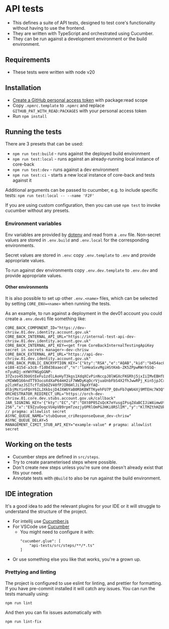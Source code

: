 # API tests

- This defines a suite of API tests, designed to test core's functionality without having to use the frontend.
- They are written with TypeScript and orchestrated using Cucumber.
- They can be run against a development environment or the build environment.

## Requirements

- These tests were written with node v20

## Installation

- [Create a GitHub personal access token][create-pat] with package:read scope
- Copy `.npmrc.template` to `.npmrc` and replace `GITHUB_PAT_WITH_READ:PACKAGES` with your personal access token
- Run `npm install`

## Running the tests

There are 3 presets that can be used:

- `npm run test:build` - runs against the deployed build environment
- `npm run test:local` - runs against an already-running local instance of core-back
- `npm run test:dev` - runs against a dev environment
- `npm run test:ci` - starts a new local instance of core-back and tests against it

Additional arguments can be passed to cucumber, e.g. to include specific tests: `npm run test:local -- --name 'F2F'`

If you are using custom configuration, then you can use `npm test` to invoke cucumber without any presets.

### Environment variables

Env variables are provided by [dotenv][dotenv] and read from a `.env` file.
Non-secret values are stored in `.env.build` and `.env.local` for the corresponding environments.

Secret values are stored in `.env`: copy `.env.template` to `.env` and provide appropriate values.

To run against dev environments copy `.env.dev.template` to `.env.dev` and provide appropriate values.

#### Other environments

It is also possible to set up other `.env.<name>` files,
which can be selected by setting `CORE_ENV=<name>` when running the tests.

As an example, to run against a deployment in the dev01 account you could create a `.env.dev01` file something like:

```
CORE_BACK_COMPONENT_ID="https://dev-chrisw.01.dev.identity.account.gov.uk"
CORE_BACK_INTERNAL_API_URL="https://internal-test-api-dev-chrisw.01.dev.identity.account.gov.uk"
CORE_BACK_INTERNAL_API_KEY=<get from CoreBackInternalTestingApiKey secret in secrets manager>-dev-chrisw
CORE_BACK_EXTERNAL_API_URL="https://api-dev-chrisw.01.dev.identity.account.gov.uk"
CORE_BACK_PUBLIC_ENCRYPTION_KEY='{"kty":"RSA","e":"AQAB","kid":"b454ac07-e188-415d-a3c8-f1d0d38aaecd","n":"loHeaSxvMgiHStKmb-ZK5ZPpwRWrhSSQ-nTyuKQj-mYWYFNGgGGNP-37Zvzo453bUGtEeFu1zdlLAoHyT3kgs1XdqXCvPinNccpJ8lWGXcFKGRhj5jxIiIMvEBHfLs\*-cMIWW0166ndTT93ocoXdXaP64mH2iF7WWDyKqOcrVjuaUnbFbS4X2fhJwwRPj_Kin5jpJCx3MJd9eIuYyJB4CltbLTpX25oCwLw9t-p2lzHfazJSITcfTzEbOZV40fPJIR6HlJi7ApXYfAQ-dlbjMsYinFQnY6ILJXkbsjD4JXWUYaB0RbK8WTTKyehFU7P_Q8vFb7qWU4Xj9MTEHc7W3Q"}'
ORCHESTRATOR_REDIRECT_URL="https://orch-dev-chrisw.01.core.dev.stubs.account.gov.uk/callback"
JAR_SIGNING_KEY='{"kty":"EC","d":"OXt0P05ZsQcK7eYusgIPsqZdaBCIJiW4imwUtnaAthU","crv":"P-256","x":"E9ZzuOoqcVU4pVB9rpmTzezjyOPRlOmPGJHKi8RSlIM","y":"KlTMZthHZUkYz5AleTQ8jff0TJiS3q2OB9L5Fw4xA04"}' // pragma: allowlist secret
ASYNC_QUEUE_NAME="stubQueue_criResponseQueue_dev-chrisw"
ASYNC_QUEUE_DELAY=5
MANAGEMENT_CIMIT_STUB_API_KEY="example-value" # pragma: allowlist secret
```

## Working on the tests

- Cucumber steps are defined in `src/steps`.
- Try to create parameterised steps where possible.
- Don't create new steps unless you're sure one doesn't already exist that fits your need.
- Annotate tests with `@Build` to also be run against the build environment.

## IDE integration

It's a good idea to add the relevant plugins for your IDE or it will struggle to understand the structure of the project.

- For intellij use [Cucumber.js][cucumberjs]
- For VSCode use [Cucumber][cucumber]
  - You might need to configure it with:
    ```
    "cucumber.glue": [
        "api-tests/src/steps/**/*.ts"
    ]
    ```
- Or use something else you like that works, you're a grown up.

### Prettying and linting

The project is configured to use eslint for linting, and prettier for formatting. If you have pre-commit installed it will catch any issues. You can run the tests manually using:

```
npm run lint
```

And then you can fix issues automatically with

```
npm run lint-fix
```

[create-pat]: https://docs.github.com/en/enterprise-server@3.9/authentication/keeping-your-account-and-data-secure/managing-your-personal-access-tokens#creating-a-personal-access-token
[dev02-config]: https://github.com/govuk-one-login/ipv-core-common-infra/blob/main/utils/config-mgmt/app/configs/core.dev01.params.yaml#L720
[dotenv]: https://github.com/motdotla/dotenv#readme
[cucumberjs]: https://plugins.jetbrains.com/plugin/7418-cucumber-js
[cucumber]: https://marketplace.visualstudio.com/items?itemName=CucumberOpen.cucumber-official
